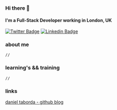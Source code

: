 ### Hi there 👋
#### I'm a Full-Stack Developer working in London, UK
[![Twitter Badge](https://img.shields.io/badge/-linklince-1ca0f1?style=flat-square&logo=twitter&logoColor=white&link=https://twitter.com/linklince)](https://twitter.com/linklince)  [![Linkedin Badge](https://img.shields.io/badge/-danieltaborda-blue?style=flat-square&logo=Linkedin&logoColor=white&link=https://www.linkedin.com/in/danieltaborda//)](https://www.linkedin.com/in/danieltaborda/)

### about me
    // 

### learning's && training
    //

### links
[daniel taborda - github blog](https://danieltaborda.github.io/)
